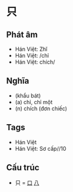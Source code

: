 # 只

## Phát âm
* Hán Việt: Zhǐ
* Hán Việt: /chỉ
* Hán Việt: chích/

## Nghĩa
* (khẩu bát)
* (a) chỉ, chỉ một
* (n) chích (đơn chiếc)

## Tags
* Hán Việt
* Hán Việt: Sơ cấp//10

## Cấu trúc
* 只 = [口](口.md) [八](八.md)

<script>window.HANZI_FIELD='只';</script>